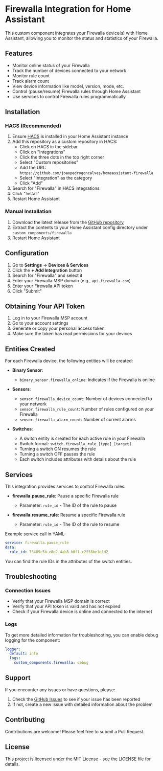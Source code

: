 # Firewalla Integration for Home Assistant

This custom component integrates your Firewalla device(s) with Home Assistant, allowing you to monitor the status and statistics of your Firewalla.

## Features

- Monitor online status of your Firewalla
- Track the number of devices connected to your network
- Monitor rule count
- Track alarm count
- View device information like model, version, mode, etc.
- Control (pause/resume) Firewalla rules through Home Assistant
- Use services to control Firewalla rules programmatically

## Installation

### HACS (Recommended)

1. Ensure [HACS](https://hacs.xyz/) is installed in your Home Assistant instance
2. Add this repository as a custom repository in HACS:
   - Click on HACS in the sidebar
   - Click on "Integrations"
   - Click the three dots in the top right corner
   - Select "Custom repositories"
   - Add the URL: `https://github.com/joaopedrogoncalves/homeassistant-firewalla`
   - Select "Integration" as the category
   - Click "Add"
3. Search for "Firewalla" in HACS integrations
4. Click "Install"
5. Restart Home Assistant

### Manual Installation

1. Download the latest release from the [GitHub repository](https://github.com/yourusername/homeassistant-firewalla)
2. Extract the contents to your Home Assistant config directory under `custom_components/firewalla`
3. Restart Home Assistant

## Configuration

1. Go to **Settings** -> **Devices & Services**
2. Click the **+ Add Integration** button
3. Search for "Firewalla" and select it
4. Enter your Firewalla MSP domain (e.g., `api.firewalla.com`)
5. Enter your Firewalla API token
6. Click "Submit"

## Obtaining Your API Token

1. Log in to your Firewalla MSP account
2. Go to your account settings
3. Generate or copy your personal access token
4. Make sure the token has read permissions for your devices

## Entities Created

For each Firewalla device, the following entities will be created:

- **Binary Sensor**:
  - `binary_sensor.firewalla_online`: Indicates if the Firewalla is online

- **Sensors**:
  - `sensor.firewalla_device_count`: Number of devices connected to your network
  - `sensor.firewalla_rule_count`: Number of rules configured on your Firewalla
  - `sensor.firewalla_alarm_count`: Number of current alarms
  
- **Switches**:
  - A switch entity is created for each active rule in your Firewalla
  - Switch format: `switch.firewalla_rule_[type]_[target]`
  - Turning a switch ON resumes the rule
  - Turning a switch OFF pauses the rule
  - Each switch includes attributes with details about the rule

## Services

This integration provides services to control Firewalla rules:

- **firewalla.pause_rule**: Pause a specific Firewalla rule
  - Parameter: `rule_id` - The ID of the rule to pause
  
- **firewalla.resume_rule**: Resume a specific Firewalla rule
  - Parameter: `rule_id` - The ID of the rule to resume

Example service call in YAML:
```yaml
service: firewalla.pause_rule
data:
  rule_id: 75489c5b-e8e2-4ab8-b0f1-c2558be1e1d2
```

You can find the rule IDs in the attributes of the switch entities.

## Troubleshooting

### Connection Issues

- Verify that your Firewalla MSP domain is correct
- Verify that your API token is valid and has not expired
- Check if your Firewalla device is online and connected to the internet

### Logs

To get more detailed information for troubleshooting, you can enable debug logging for the component:

```yaml
logger:
  default: info
  logs:
    custom_components.firewalla: debug
```

## Support

If you encounter any issues or have questions, please:

1. Check the [GitHub Issues](https://github.com/yourusername/homeassistant-firewalla/issues) to see if your issue has been reported
2. If not, create a new issue with detailed information about the problem

## Contributing

Contributions are welcome! Please feel free to submit a Pull Request.

## License

This project is licensed under the MIT License - see the LICENSE file for details.
